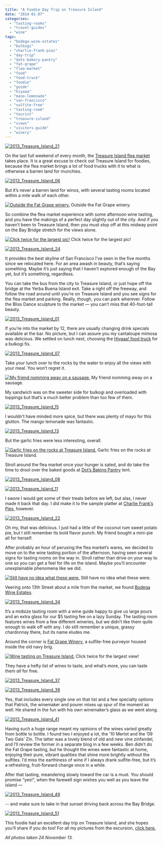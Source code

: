 ```yaml
---
title: "A Foodie Day Trip on Treasure Island"
date: "2014-01-07"
categories:
  - "tasting-rooms"
  - "travel-guides"
  - "wine"
tags:
  - "bodega-wine-estates"
  - "bulkogi"
  - "charlie-frank-pies"
  - "day-trip"
  - "dots-bakery-pantry"
  - "fat-grape"
  - "flea-market"
  - "food"
  - "food-truck"
  - "foodie"
  - "guide"
  - "hiyaaa"
  - "mano-lemonade"
  - "san-francisco"
  - "sulfite-free"
  - "tasting-room"
  - "tourist"
  - "treasure-island"
  - "views"
  - "visitors-guide"
  - "winery"
---
```


[![2013_Treasure_Island_21](http://s3.amazonaws.com/thegourmez-wpmedia/2013/12/2013_Treasure_Island_21-500x332.jpg)](http://www.thegourmez.com/2014/01/a-foodie-day-trip-on-treasure-island/2013_treasure_island_21/)

On the last full weekend of every month, the [Treasure Island flea market](http://www.treasureislandflea.com/) takes place. It is a great excuse to check out Treasure Island for foodies, because the flea market brings a lot of food trucks with it to what is otherwise a barren land for munchies.

[![2013_Treasure_Island_06](http://s3.amazonaws.com/thegourmez-wpmedia/2013/12/2013_Treasure_Island_06-500x332.jpg)](http://www.thegourmez.com/2014/01/a-foodie-day-trip-on-treasure-island/2013_treasure_island_06/)

But it’s never a barren land for winos, with several tasting rooms located within a mile walk of each other.




<div class="caption">

[![Outside the Fat Grape winery.](http://s3.amazonaws.com/thegourmez-wpmedia/2013/12/2013_Treasure_Island_42-500x332.jpg)](http://www.thegourmez.com/2014/01/a-foodie-day-trip-on-treasure-island/2013_treasure_island_42/) Outside the Fat Grape winery.</div>


So combine the flea market experience with some afternoon wine tasting, and you have the makings of a perfect day slightly out of the city. And if you haven’t been to Treasure Island, then you must stop off at this midway point on the Bay Bridge stretch for the views alone.




<div class="caption">

[![Click twice for the largest pic!](http://s3.amazonaws.com/thegourmez-wpmedia/2013/12/2013_Treasure_Island_19-1024x80.jpg)](http://www.thegourmez.com/2014/01/a-foodie-day-trip-on-treasure-island/2013_treasure_island_19/) Click twice for the largest pic!</div>


[![2013_Treasure_Island_24](http://s3.amazonaws.com/thegourmez-wpmedia/2013/12/2013_Treasure_Island_24-500x332.jpg)](http://www.thegourmez.com/2014/01/a-foodie-day-trip-on-treasure-island/2013_treasure_island_24/)

It provides the best skyline of San Francisco I’ve seen in the five months since we relocated here. For an area awash in beauty, that’s saying something. Maybe it’s just saying that I haven’t explored enough of the Bay yet, but it’s something, regardless.

You can take the bus from the city to Treasure Island, or just hope off the bridge at the Yerba Buena Island exit. Take a right off the freeway, and follow the road around until you’re on Treasure Island and you see signs for the flea market and parking. Really, though, you can park wherever. Follow the Bliss Dance sculpture to the market — you can’t miss that 40-foot-tall beauty.

[![2013_Treasure_Island_01](http://s3.amazonaws.com/thegourmez-wpmedia/2013/12/2013_Treasure_Island_01-500x266.jpg)](http://www.thegourmez.com/2014/01/a-foodie-day-trip-on-treasure-island/2013_treasure_island_01/)

If you’re into the market by 12, there are usually changing drink specials available at the bar. No picture, but I can assure you my cantaloupe mimosa was delicious. We settled on lunch next, choosing the [Hiyaaa! food truck](https://www.facebook.com/hiyaaaroll) for a bulkogi fix.

[![2013_Treasure_Island_07](http://s3.amazonaws.com/thegourmez-wpmedia/2013/12/2013_Treasure_Island_07-500x332.jpg)](http://www.thegourmez.com/2014/01/a-foodie-day-trip-on-treasure-island/2013_treasure_island_07/)

Take your lunch over to the rocks by the water to enjoy all the views with your meal. You won’t regret it.




<div class="caption">

[![My friend nomming away on a sausage.](http://s3.amazonaws.com/thegourmez-wpmedia/2013/12/2013_Treasure_Island_16-332x500.jpg)](http://www.thegourmez.com/2014/01/a-foodie-day-trip-on-treasure-island/2013_treasure_island_16/) My friend nomming away on a sausage.</div>


My sandwich was on the sweeter side for bulkogi and overloaded with toppings but that’s a much better problem than too few of them.

[![2013_Treasure_Island_15](http://s3.amazonaws.com/thegourmez-wpmedia/2013/12/2013_Treasure_Island_15-500x332.jpg)](http://www.thegourmez.com/2014/01/a-foodie-day-trip-on-treasure-island/2013_treasure_island_15/)

I wouldn’t have minded more spice, but there was plenty of mayo for this glutton. The mango lemonade was fantastic.

[![2013_Treasure_Island_13](http://s3.amazonaws.com/thegourmez-wpmedia/2013/12/2013_Treasure_Island_13-332x500.jpg)](http://www.thegourmez.com/2014/01/a-foodie-day-trip-on-treasure-island/2013_treasure_island_13/)

But the garlic fries were less interesting, overall.




<div class="caption">

[![Garlic fries on the rocks at Treasure Island.](http://s3.amazonaws.com/thegourmez-wpmedia/2013/12/2013_Treasure_Island_14-500x332.jpg)](http://www.thegourmez.com/2013/12/holiday-blog-break/2013_treasure_island_14/) Garlic fries on the rocks at Treasure Island.</div>


Stroll around the flea market once your hunger is sated, and do take the time to drool over the baked goods at [Dot’s Baking Pantry](http://dotsbakingpantry.com/) tent.

[![2013_Treasure_Island_08](http://s3.amazonaws.com/thegourmez-wpmedia/2013/12/2013_Treasure_Island_08-500x332.jpg)](http://www.thegourmez.com/2014/01/a-foodie-day-trip-on-treasure-island/2013_treasure_island_08/)

[![2013_Treasure_Island_11](http://s3.amazonaws.com/thegourmez-wpmedia/2013/12/2013_Treasure_Island_11-500x332.jpg)](http://www.thegourmez.com/2014/01/a-foodie-day-trip-on-treasure-island/2013_treasure_island_11/)

I swore I would get some of their treats before we left, but alas, I never made it back that day. I did make it to the sample platter at [Charlie Frank’s Pies,](http://charliefrankspies.com/) however.

[![2013_Treasure_Island_22](http://s3.amazonaws.com/thegourmez-wpmedia/2013/12/2013_Treasure_Island_22-500x332.jpg)](http://www.thegourmez.com/2014/01/a-foodie-day-trip-on-treasure-island/2013_treasure_island_22/)

Oh my, that was delicious. I just had a little of the coconut rum sweet potato pie, but I still remember its bold flavor punch. My friend bought a mini-pie all for herself.

After probably an hour of perusing the flea market’s wares, we decided to move on to the wine tasting portion of the afternoon, having seen several signs for tasting rooms on the way in. Stroll rather than drive on your way to one so you can get a feel for life on the island. Maybe you’ll encounter unexplainable phenomena like we did.




<div class="caption">

[![Still have no idea what these were.](http://s3.amazonaws.com/thegourmez-wpmedia/2013/12/2013_Treasure_Island_32-500x332.jpg)](http://www.thegourmez.com/2014/01/a-foodie-day-trip-on-treasure-island/2013_treasure_island_32/) Still have no idea what these were.</div>


Veering onto 13th Street about a mile from the market, we found [Bodega Wine Estates](http://www.bodegawineestates.com/).

[![2013_Treasure_Island_34](http://s3.amazonaws.com/thegourmez-wpmedia/2013/12/2013_Treasure_Island_34-500x332.jpg)](http://www.thegourmez.com/2014/01/a-foodie-day-trip-on-treasure-island/2013_treasure_island_34/)

It’s a midsize tasting room with a wine guide happy to give us large pours and an extra glass for our $5 tasting fee on a lazy Sunday. The tasting room features wines from a few different wineries, but we didn’t like them quite enough to walk off with any. I do still remember a unique, grassy chardonnay there, but its name eludes me.

Around the corner is [Fat Grape Winery](http://www.fatgrapewinery.com/), a sulfite-free purveyor housed inside the old navy brig.




<div class="caption">

[![Wine tasting on Treasure Island.](http://s3.amazonaws.com/thegourmez-wpmedia/2013/12/2013_Treasure_Island_36-500x91.jpg)](http://www.thegourmez.com/2013/12/holiday-blog-break/2013_treasure_island_36/) Click twice for the largest view!</div>


They have a hefty list of wines to taste, and what’s more, you can taste them _all_ for free.

[![2013_Treasure_Island_37](http://s3.amazonaws.com/thegourmez-wpmedia/2013/12/2013_Treasure_Island_37-332x500.jpg)](http://www.thegourmez.com/2014/01/a-foodie-day-trip-on-treasure-island/2013_treasure_island_37/)

[![2013_Treasure_Island_39](http://s3.amazonaws.com/thegourmez-wpmedia/2013/12/2013_Treasure_Island_39-500x332.jpg)](http://www.thegourmez.com/2014/01/a-foodie-day-trip-on-treasure-island/2013_treasure_island_39/)

Yes, that includes every single one on that list and a few specialty options that Patrick, the winemaker and pourer mixes up spur of the moment as well. He shared in the fun with his own winemaker’s glass as we went along.

[![2013_Treasure_Island_41](http://s3.amazonaws.com/thegourmez-wpmedia/2013/12/2013_Treasure_Island_41-500x332.jpg)](http://www.thegourmez.com/2014/01/a-foodie-day-trip-on-treasure-island/2013_treasure_island_41/)

Having such a huge range meant my opinions of the wines varied greatly from bottle to bottle. I found two I enjoyed a lot, the ’10 Merlot and the ’09 Two Gals’ Zin. The latter was a lovely blend of old and new vine zinfandel, and I’ll review the former in a separate blog in a few weeks. Ben didn’t do the Fat Grape tasting, but he thought the wines were fantastic at home, enjoying their pure, vibrant qualities that shine more brightly without the sulfites. I’d miss the earthiness of wine if I always drank sulfite-free, but it’s a refreshing, fruit-forward change once in a while.

After that tasting, meandering slowly toward the car is a must. You should promise “yes!”, when the farewell sign wishes you well as you leave the island —

[![2013_Treasure_Island_49](http://s3.amazonaws.com/thegourmez-wpmedia/2013/12/2013_Treasure_Island_49-500x264.jpg)](http://www.thegourmez.com/2014/01/a-foodie-day-trip-on-treasure-island/2013_treasure_island_49/)

\-- and make sure to take in that sunset driving back across the Bay Bridge.

[![2013_Treasure_Island_51](http://s3.amazonaws.com/thegourmez-wpmedia/2013/12/2013_Treasure_Island_51-500x332.jpg)](http://www.thegourmez.com/2014/01/a-foodie-day-trip-on-treasure-island/2013_treasure_island_51/)

This foodie had an excellent day trip on Treasure Island, and she hopes you’ll share if you do too! For all my pictures from the excursion, [click here.](https://www.facebook.com/media/set/?set=a.10151805213009607.1073741866.567409606&type=1&l=e4da8e90a5)

_All photos taken 24 November 13._
